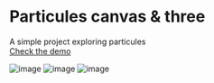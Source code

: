# Particules canvas & three

A simple project exploring particules  
[Check the demo](https://particules-canvas-three.netlify.app)

![image](https://github.com/Vincent-Wirwicki/Particules-canvas-three/assets/98763680/35853a2e-7b20-48ae-8a66-584ce25c57a9)
![image](https://github.com/Vincent-Wirwicki/Particules-canvas-three/assets/98763680/67121652-e3d6-44fe-b766-baea659a994d)
![image](https://github.com/Vincent-Wirwicki/Particules-canvas-three/assets/98763680/7f70038c-489c-4ffa-a88d-3278c5e7a662)

